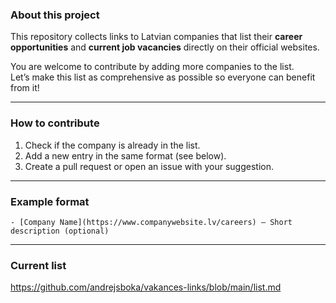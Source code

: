 ### About this project  

This repository collects links to Latvian companies that list their **career opportunities** and **current job vacancies** directly on their official websites.  

You are welcome to contribute by adding more companies to the list.  
Let’s make this list as comprehensive as possible so everyone can benefit from it!  

---

### How to contribute  

1. Check if the company is already in the list.  
2. Add a new entry in the same format (see below).  
3. Create a pull request or open an issue with your suggestion.  

---

### Example format  

```
- [Company Name](https://www.companywebsite.lv/careers) — Short description (optional)
```

---

### Current list  

https://github.com/andrejsboka/vakances-links/blob/main/list.md
